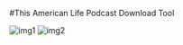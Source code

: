 #This American Life Podcast Download Tool

![img1](http://i.imgur.com/VygWaDe.png)
![img2](http://i.imgur.com/09NRfrk.png)
